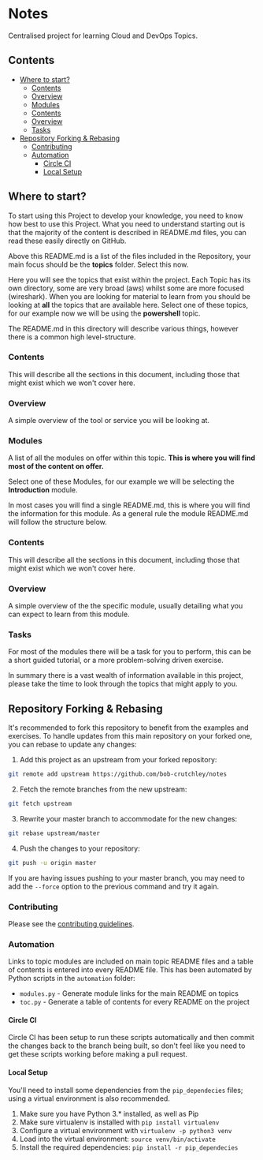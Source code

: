 # Notes
Centralised project for learning Cloud and DevOps Topics.
<!--TOC_START-->
## Contents
- [Where to start?](#where-to-start)
	- [Contents](#contents)
	- [Overview](#overview)
	- [Modules](#modules)
	- [Contents](#contents-1)
	- [Overview](#overview-1)
	- [Tasks](#tasks)
- [Repository Forking & Rebasing](#repository-forking--rebasing)
	- [Contributing](#contributing)
	- [Automation](#automation)
		- [Circle CI](#circle-ci)
		- [Local Setup](#local-setup)

<!--TOC_END-->
## Where to start?
To start using this Project to develop your knowledge, you need to know how best to use this Project.
What you need to understand starting out is that the majority of the content is described in README.md files, you can read these easily directly on GitHub.

Above this README.md is a list of the files included in the Repository, your main focus should be the **topics** folder.
Select this now.

Here you will see the topics that exist within the project.
Each Topic has its own directory, some are very broad (aws) whilst some are more focused (wireshark).
When you are looking for material to learn from you should be looking at **all** the topics that are available here.
Select one of these topics, for our example now we will be using the **powershell** topic.

The README.md in this directory will describe various things, however there is a common high level-structure.

### Contents

This will describe all the sections in this document, including those that might exist which we won't cover here.

### Overview

A simple overview of the tool or service you will be looking at.

### Modules

A list of all the modules on offer within this topic.
**This is where you will find most of the content on offer.**

Select one of these Modules, for our example we will be selecting the **Introduction** module.

In most cases you will find a single README.md, this is where you will find the information for this module.  As a general rule the module README.md will follow the structure below.
 
### Contents

This will describe all the sections in this document, including those that might exist which we won't cover here.

### Overview

A simple overview of the the specific module, usually detailing what you can expect to learn from this module.

### Tasks

For most of the modules there will be a task for you to perform, this can be a short guided tutorial, or a more problem-solving driven exercise.

In summary there is a vast wealth of information available in this project, please take the time to look through the topics that might apply to you.


## Repository Forking & Rebasing
It's recommended to fork this repository to benefit from the examples and exercises.
To handle updates from this main repository on your forked one, you can rebase to update any changes:
1. Add this project as an upstream from your forked repository:
```bash
git remote add upstream https://github.com/bob-crutchley/notes
```
2. Fetch the remote branches from the new upstream:
```bash
git fetch upstream
```
3. Rewrite your master branch to accommodate for the new changes:
```bash
git rebase upstream/master
```
4. Push the changes to your repository:
```bash
git push -u origin master
```
If you are having issues pushing to your master branch, you may need to add the `--force` option to the previous command and try it again.
### Contributing
Please see the [contributing guidelines](./CONTRIBUTING.md).
### Automation
Links to topic modules are included on main topic README files and a table of contents is entered into every README file.
This has been automated by Python scripts in the `automation` folder:
- `modules.py` - Generate module links for the main README on topics
- `toc.py` - Generate a table of contents for every README on the project
#### Circle CI
Circle CI has been setup to run these scripts automatically and then commit the changes back to the branch being built, so don't feel like you need to get these scripts working before making a pull request.
#### Local Setup
You'll need to install some dependencies from the `pip_dependecies` files; using a virtual environment is also recommended.
1. Make sure you have Python 3.* installed, as well as Pip
2. Make sure virtualenv is installed with `pip install virtualenv`
3. Configure a virtual environment with `virtualenv -p python3 venv` 
4. Load into the virtual environment: `source venv/bin/activate`
5. Install the required dependencies: `pip install -r pip_dependecies`
